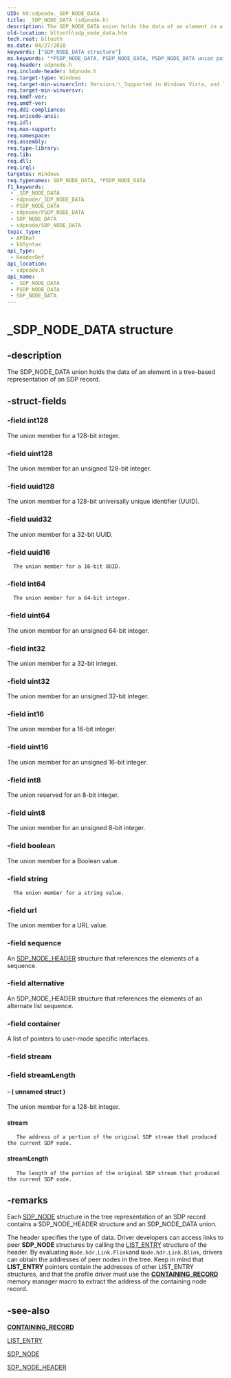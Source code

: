 ```yaml
---
UID: NS:sdpnode._SDP_NODE_DATA
title: _SDP_NODE_DATA (sdpnode.h)
description: The SDP_NODE_DATA union holds the data of an element in a tree-based representation of an SDP record.
old-location: bltooth\sdp_node_data.htm
tech.root: bltooth
ms.date: 04/27/2018
keywords: ["SDP_NODE_DATA structure"]
ms.keywords: "*PSDP_NODE_DATA, PSDP_NODE_DATA, PSDP_NODE_DATA union pointer [Bluetooth Devices], SDP_NODE_DATA, SDP_NODE_DATA union [Bluetooth Devices], _SDP_NODE_DATA, bltooth.sdp_node_data, bth_structs_c97da04d-31d0-4e0b-b909-9a1fae7d53dd.xml, sdpnode/PSDP_NODE_DATA, sdpnode/SDP_NODE_DATA"
req.header: sdpnode.h
req.include-header: Sdpnode.h
req.target-type: Windows
req.target-min-winverclnt: Versions:\_Supported in Windows Vista, and later.
req.target-min-winversvr: 
req.kmdf-ver: 
req.umdf-ver: 
req.ddi-compliance: 
req.unicode-ansi: 
req.idl: 
req.max-support: 
req.namespace: 
req.assembly: 
req.type-library: 
req.lib: 
req.dll: 
req.irql: 
targetos: Windows
req.typenames: SDP_NODE_DATA, *PSDP_NODE_DATA
f1_keywords:
 - _SDP_NODE_DATA
 - sdpnode/_SDP_NODE_DATA
 - PSDP_NODE_DATA
 - sdpnode/PSDP_NODE_DATA
 - SDP_NODE_DATA
 - sdpnode/SDP_NODE_DATA
topic_type:
 - APIRef
 - kbSyntax
api_type:
 - HeaderDef
api_location:
 - sdpnode.h
api_name:
 - _SDP_NODE_DATA
 - PSDP_NODE_DATA
 - SDP_NODE_DATA
---
```


# _SDP_NODE_DATA structure


## -description

The SDP_NODE_DATA union holds the data of an element in a tree-based representation of an SDP
  record.

## -struct-fields

### -field int128

The union member for a 128-bit integer.

### -field uint128

The union member for an unsigned 128-bit integer.

### -field uuid128

The union member for a 128-bit universally unique identifier (UUID).

### -field uuid32

The union member for a 32-bit UUID.

### -field uuid16

      The union member for a 16-bit UUID.

### -field int64

      The union member for a 64-bit integer.

### -field uint64

The union member for an unsigned 64-bit integer.

### -field int32

The union member for a 32-bit integer.

### -field uint32

The union member for an unsigned 32-bit integer.

### -field int16

The union member for a 16-bit integer.

### -field uint16

The union member for an unsigned 16-bit integer.

### -field int8

The union reserved for an 8-bit integer.

### -field uint8

The union member for an unsigned 8-bit integer.

### -field boolean

The union member for a Boolean value.

### -field string

      The union member for a string value.

### -field url

The union member for a URL value.

### -field sequence

An 
     <a href="/windows-hardware/drivers/ddi/sdpnode/ns-sdpnode-_sdp_node_header">SDP_NODE_HEADER</a> structure that references
     the elements of a sequence.

### -field alternative

An SDP_NODE_HEADER structure that references the elements of an alternate list sequence.

### -field container

A list of pointers to user-mode specific interfaces.

### -field stream

### -field streamLength

 




#### - ( unnamed struct )

The union member for a 128-bit integer.



#### stream


       The address of a portion of the original SDP stream that produced the current SDP node.
      



#### streamLength


       The length of the portion of the original SDP stream that produced the current SDP node.

## -remarks

Each 
    <a href="/windows-hardware/drivers/ddi/sdpnode/ns-sdpnode-_sdp_node">SDP_NODE</a> structure in the tree representation of an
    SDP record contains a SDP_NODE_HEADER structure and an SDP_NODE_DATA union.

The header specifies the type of data. Driver developers can access links to peer 
    <b>SDP_NODE</b> structures by calling the 
    <a href="/windows/win32/api/ntdef/ns-ntdef-list_entry">LIST_ENTRY</a> structure of the header. By evaluating 
    <code>Node.hdr.Link.Flink</code>and 
    <code>Node.hdr.Link.Blink</code>, drivers can obtain the addresses of peer
    nodes in the tree. Keep in mind that 
    <b>LIST_ENTRY</b> pointers contain the addresses of other LIST_ENTRY structures, and that the profile
    driver must use the 
    [**CONTAINING_RECORD**](/windows/win32/api/ntdef/nf-ntdef-containing_record) memory manager macro to
    extract the address of the containing node record.

## -see-also

[**CONTAINING_RECORD**](/windows/win32/api/ntdef/nf-ntdef-containing_record)



<a href="/windows/win32/api/ntdef/ns-ntdef-list_entry">LIST_ENTRY</a>



<a href="/windows-hardware/drivers/ddi/sdpnode/ns-sdpnode-_sdp_node">SDP_NODE</a>



<a href="/windows-hardware/drivers/ddi/sdpnode/ns-sdpnode-_sdp_node_header">SDP_NODE_HEADER</a>

